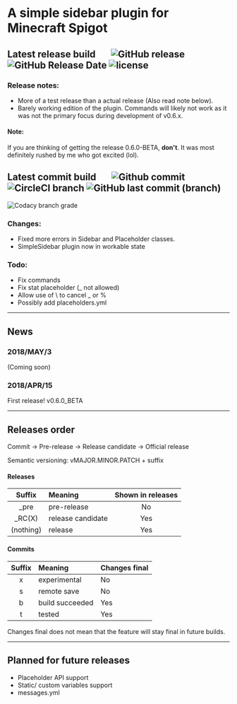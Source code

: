 # A simple sidebar plugin for Minecraft Spigot
## Latest release build &nbsp; &nbsp; &nbsp; ![GitHub release](https://img.shields.io/github/release/flintintoe/SimpleSidebar.svg?style=flat-square&label=Release) ![GitHub Release Date](https://img.shields.io/github/release-date/flintintoe/SimpleSidebar.svg?style=flat-square&label=Last%20release) ![license](https://img.shields.io/github/license/flintintoe/SimpleSidebar.svg?style=flat-square&label=License)

### Release notes:
- More of a test release than a actual release (Also read note below).
- Barely working edition of the plugin. Commands will likely not work as it was not the primary focus during development of v0.6.x.

#### Note:
If you are thinking of getting the release 0.6.0-BETA, **don't**. It was most definitely rushed by me who got excited (lol).

## Latest commit build &nbsp; &nbsp; &nbsp; ![Github commit](https://img.shields.io/badge/Commit-v0.7.0t__pre6-orange.svg?style=flat-square&label=Build) ![CircleCI branch](https://img.shields.io/circleci/project/github/flintintoe/SimpleSidebar/master.svg?style=flat-square&label=CircleCI)  ![GitHub last commit (branch)](https://img.shields.io/github/last-commit/flintintoe/SimpleSidebar/master.svg?style=flat-square&label=Last%20commit)
![Codacy branch grade](https://img.shields.io/codacy/grade/ad2a5c3320dd43cbad38ba13a85f8a66/master.svg?style=flat-square&label=Codacy%20grade)

### Changes:
- Fixed more errors in Sidebar and Placeholder classes.
- SimpleSidebar plugin now in workable state

### Todo:
- Fix commands
- Fix stat placeholder (_ not allowed)
- Allow use of \ to cancel _ or %
- Possibly add placeholders.yml
***
## News
### 2018/MAY/3
(Coming soon)
### 2018/APR/15
First release! v0.6.0_BETA
***
## Releases order
Commit → Pre-release → Release candidate → Official release

Semantic versioning: vMAJOR.MINOR.PATCH + suffix
#### Releases
| Suffix        | Meaning           | Shown in releases |
|:-------------:|:------------------|:-----------------:|
| \_pre         | pre-release       | No                |
| \_RC(X)       | release candidate | Yes               |
| (nothing)     | release           | Yes               |
#### Commits
| Suffix        | Meaning         | Changes final |
|:-------------:|:----------------|:--------------|
| x             | experimental    | No            |
| s             | remote save     | No            |
| b             | build succeeded | Yes           |
| t             | tested          | Yes           |

Changes final does not mean that the feature will stay final in future builds.
***
## Planned for future releases
- Placeholder API support
- Static/ custom variables support
- messages.yml

